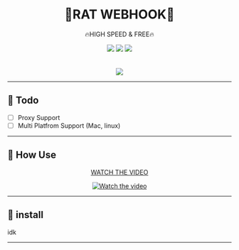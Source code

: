 <div align="center">
    <h1>🐀RAT WEBHOOK🐀</h1>
    <p>🔥HIGH SPEED & FREE🔥</p>
    <img src="https://img.shields.io/github/languages/top/zakocord/RAT-Webhook?color=%23000000">
    <img src="https://img.shields.io/github/last-commit/zakocord/RAT-Webhook?color=%23000000&logoColor=%23000000">
    <img src="https://img.shields.io/github/stars/zakocord/RAT-Webhook?color=%23000000&logoColor=%23000000">
    <br>
    <br>
    <br>
    <img src="https://raw.githubusercontent.com/zakocord/RAT-Webhook/refs/heads/main/img/rat.png">
</div>

<hr>

## 📝 Todo
- [ ] Proxy Support
- [ ] Multi Platfrom Support (Mac, linux)

---

## 📖 How Use
<div align="center">
    <a href="https://www.youtube.com/watch?v=CpzU1Rzas1w" target="_blank">
        <p>WATCH THE VIDEO</p>
        <img src="https://img.youtube.com/vi/CpzU1Rzas1w/0.jpg" alt="Watch the video">
    </a>
</div>


---

## 💾 install
idk

---
